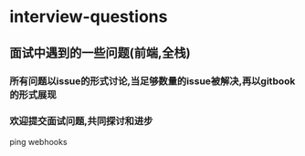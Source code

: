 # interview-questions
## 面试中遇到的一些问题(前端,全栈)
### 所有问题以issue的形式讨论,当足够数量的issue被解决,再以gitbook的形式展现 
### 欢迎提交面试问题,共同探讨和进步
ping webhooks
